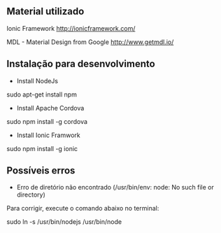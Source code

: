 ## Material utilizado

Ionic Framework
http://ionicframework.com/

MDL - Material Design from Google
http://www.getmdl.io/


## Instalação para desenvolvimento

* Install NodeJs

sudo apt-get install npm

* Install Apache Cordova

sudo npm install -g cordova

* Install Ionic Framwork

sudo npm install -g ionic

## Possíveis erros

* Erro de diretório não encontrado (/usr/bin/env: node: No such file or directory)

Para corrigir, execute o comando abaixo no terminal:

sudo ln -s /usr/bin/nodejs /usr/bin/node
